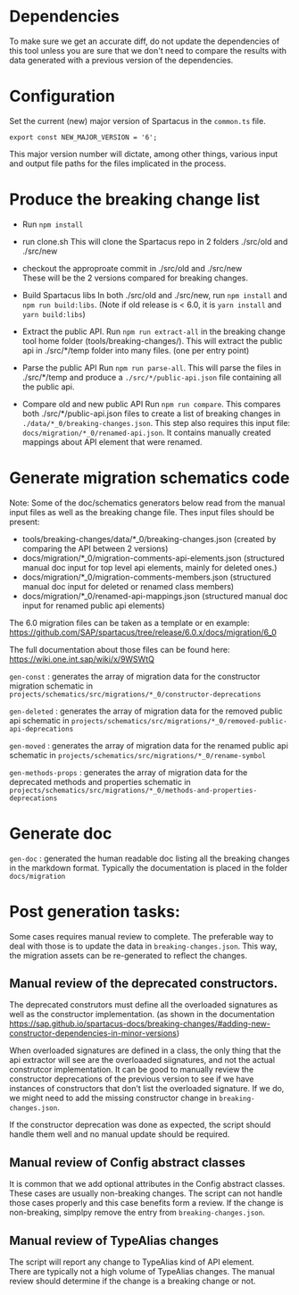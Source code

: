 # Dependencies

To make sure we get an accurate diff, do not update the dependencies of this tool unless you are sure that we don't need to compare the results with data generated with a previous version of the dependencies.

# Configuration

Set the current (new) major version of Spartacus in the `common.ts` file.

```
export const NEW_MAJOR_VERSION = '6';
```

This major version number will dictate, among other things, various input and output file paths for the files implicated in the process.

# Produce the breaking change list

- Run `npm install`

- run clone.sh
This will clone the Spartacus repo in 2 folders ./src/old and ./src/new

- checkout the approproate commit in ./src/old and ./src/new  
These will be the 2 versions compared for breaking changes.

- Build Spartacus libs
In both ./src/old and ./src/new, run `npm install` and `npm run build:libs`. 
(Note if old release is < 6.0, it is `yarn install` and `yarn build:libs`)


- Extract the public API.
Run `npm run extract-all` in the breaking change tool home folder (tools/breaking-changes/).  This will extract the public api in ./src/*/temp folder into many files. (one per entry point)

- Parse the public API
Run `npm run parse-all`.  This will parse the files in ./src/*/temp and produce a `./src/*/public-api.json` file containing all the public api.

- Compare old and new public API
Run `npm run compare`.  This compares both ./src/*/public-api.json files to create a list of breaking changes in `./data/*_0/breaking-changes.json`.  This step also requires this input file: `docs/migration/*_0/renamed-api.json`.  It contains manually created mappings about API element that were renamed.



# Generate migration schematics code

Note: Some of the doc/schematics generators below read from the manual input files as well as the breaking change file.
Thes input files should be present:
- tools/breaking-changes/data/*_0/breaking-changes.json   (created by comparing the API between 2 versions)
- docs/migration/*_0/migration-comments-api-elements.json (structured manual doc input for top level api elements, mainly for deleted ones.)
- docs/migration/*_0/migration-comments-members.json      (structured manual doc input for deleted or renamed class members)
- docs/migration/*_0/renamed-api-mappings.json            (structured manual doc input for renamed public api elements)

The 6.0 migration files can be taken as a template or en example: https://github.com/SAP/spartacus/tree/release/6.0.x/docs/migration/6_0

The full documentation about those files can be found here: https://wiki.one.int.sap/wiki/x/9WSWtQ

`gen-const` : generates the array of migration data for the constructor migration schematic in `projects/schematics/src/migrations/*_0/constructor-deprecations`


`gen-deleted` : generates the array of migration data for the removed public api schematic in `projects/schematics/src/migrations/*_0/removed-public-api-deprecations`


`gen-moved` : generates the array of migration data for the renamed public api schematic in `projects/schematics/src/migrations/*_0/rename-symbol`


`gen-methods-props` : generates the array of migration data for the deprecated methods and properties schematic in `projects/schematics/src/migrations/*_0/methods-and-properties-deprecations`

# Generate doc
`gen-doc` : generated the human readable doc listing all the breaking changes in the markdown format.
Typically the documentation is placed in the folder `docs/migration`


# Post generation tasks:

Some cases requires manual review to complete.  The preferable way to deal with those is to update the data in `breaking-changes.json`.  This way, the migration assets can be re-generated to reflect the changes.

## Manual review of the deprecated constructors.

The deprecated construtors must define all the overloaded signatures as well as the constructor implementation. (as shown in the documentation https://sap.github.io/spartacus-docs/breaking-changes/#adding-new-constructor-dependencies-in-minor-versions)

When overloaded signatures are defined in a class, the only thing that the api extractor will see are the overloaaded siignatures, and not the actual construtcor implementation. It can be good to manually review the constructor deprecations of the previous version to see if we have instances of constructors that don't list the overloaded signature.  If we do, we might need to add the missing constructor change in `breaking-changes.json`.

If the constructor deprecation was done as expected, the script should handle them well and no manual update should be required.

## Manual review of Config abstract classes

It is common that we add optional attributes in the Config abstract classes.  These cases are usually non-breaking changes.  The script can not handle those cases properly and this case benefits form a review.  If the change is non-breaking, simplpy remove the entry from `breaking-changes.json`.

## Manual review of TypeAlias changes

The script will report any change to TypeAlias kind of API element.  
There are typically not a high volume of TypeAlias changes.
The manual review should determine if the change is a breaking change or not.
